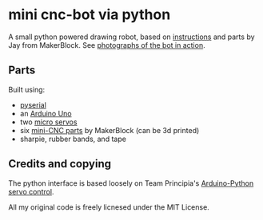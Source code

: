 # mini cnc-bot via python

A small python powered drawing robot, based on [instructions](http://plotterbot.com/2013/11/how-to-build-a-tiny-cnc-drawing-robot/) and parts by Jay from MakerBlock. See [photographs of the bot in action](http://www.flickr.com/photos/slaporte/11260957316/in/set-72157638456280725/).

## Parts

Built using:

 - [pyserial](http://pyserial.sourceforge.net/)
 - an [Arduino Uno](http://arduino.cc/)
 - two [micro servos](http://www.adafruit.com/products/169)
 - six [mini-CNC parts](http://www.thingiverse.com/thing:187339/#files) by MakerBlock (can be 3d printed)
 - sharpie, rubber bands, and tape

## Credits and copying

The python interface is based loosely on Team Principia's [Arduino-Python servo control](http://teamprincipia.wordpress.com/2008/04/08/arduino-python-4-axis-servo-control/).

All my original code is freely licnesed under the MIT License.
